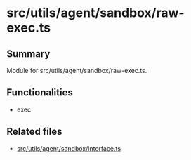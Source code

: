 # src/utils/agent/sandbox/raw-exec.ts

## Summary
Module for src/utils/agent/sandbox/raw-exec.ts.

## Functionalities
- exec

## Related files
- [src/utils/agent/sandbox/interface.ts](interface.ts.md)